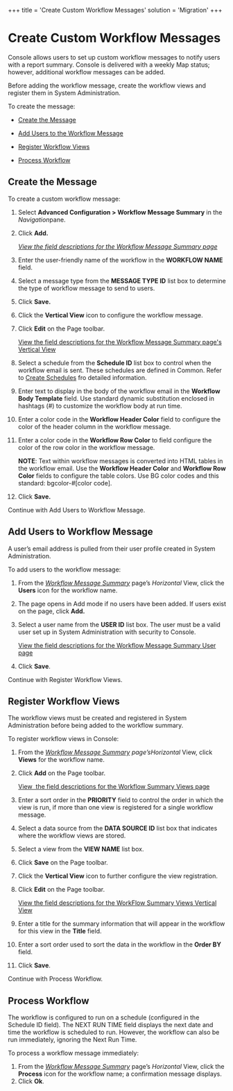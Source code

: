 +++
title = 'Create Custom Workflow Messages'
solution = 'Migration'
+++

# Create Custom Workflow Messages

Console allows users to set up custom workflow messages to notify users
with a report summary. Console is delivered with a weekly Map status;
however, additional workflow messages can be added.

Before adding the workflow message, create the workflow views and
register them in System Administration.

To create the message:

  - [Create the Message](#Create)

  - [Add Users to the Workflow Message](#Add)

  - [Register Workflow Views](#Register)

  - [Process Workflow](#Process)

## <span id="Create"></span>Create the Message

To create a custom workflow message:

1.  Select <span style="font-weight: bold;">Advanced Configuration \>
    Workflow Message Summary</span> in the *Navigation*pane.

2.  Click **Add.**
    
    *[View the field descriptions for the Workflow Message Summary
    page](../Page_Desc/WorkFlow_Message_Summary_H)*

3.  Enter the user-friendly name of the workflow in the **WORKFLOW
    NAME** field.

4.  Select a message type from the **MESSAGE TYPE ID** list box to
    determine the type of workflow message to send to users.

5.  Click **Save.**

6.  Click the **Vertical View** icon to configure the workflow message.

7.  Click **Edit** on the Page toolbar.
    
    [View the field descriptions for the Workflow Message Summary page's
    Vertical View](../Page_Desc/WorkFlow_Message_Summary_H)

8.  Select a schedule from the **Schedule ID** list box to control when
    the workflow email is sent. These schedules are defined in Common.
    Refer to [Create
    Schedules](../../../Platform/Common/Use_Cases/Create_Schedules)
    fro detailed information.

9.  Enter text to display in the body of the workflow email in the
    **Workflow Body Template** field. Use standard dynamic substitution
    enclosed in hashtags (\#) to customize the workflow body at run
    time.

10. Enter a color code in the **Workflow Header Color** field to
    configure the color of the header column in the workflow message.

11. Enter a color code in the **Workflow Row Color** to field configure
    the color of the row color in the workflow message.
    
    **NOTE**: Text within workflow messages is converted into HTML
    tables in the workflow email. Use the **Workflow Header Color** and
    **Workflow Row Color** fields to configure the table colors. Use BG
    color codes and this standard: bgcolor-\#\[color code\].

12. Click **Save.**

Continue with Add Users to Workflow Message.

## <span id="Add"></span>Add Users to Workflow Message

A user’s email address is pulled from their user profile created in
System Administration.

To add users to the workflow message:

1.  From the *[Workflow Message
    Summary](../Page_Desc/WorkFlow_Message_Summary_H)* page’s
    *Horizontal* View, click the **Users** icon for the workflow name.

2.  The page opens in Add mode if no users have been added. If users
    exist on the page, click **Add.**

3.  Select a user name from the **USER ID** list box. The user must be a
    valid user set up in System Administration with security to Console.
    
    [View the field descriptions for the Workflow Message Summary User
    page](../Page_Desc/WorkFlow_Message_Summary_User)

4.  Click **Save**.

Continue with Register Workflow Views.

## <span id="Register"></span>Register Workflow Views

The workflow views must be created and registered in System
Administration before being added to the workflow summary.

To register workflow views in Console:

1.  From the **[Workflow Message
    Summary](../Page_Desc/WorkFlow_Message_Summary_H)*
    page’sHorizontal* View, click **Views** for the workflow name.

2.  Click **Add** on the Page toolbar.
    
    [View  the field descriptions for the Workflow Summary Views
    page](../Page_Desc/WorkFlow_Summary_Views_H)

3.  Enter a sort order in the **PRIORITY** field to control the order in
    which the view is run, if more than one view is registered for a
    single workflow message.

4.  Select a data source from the **DATA SOURCE ID** list box that
    indicates where the workflow views are stored.

5.  Select a view from the **VIEW NAME** list box.

6.  Click **Save** on the Page toolbar.

7.  Click the **Vertical View** icon to further configure the view
    registration.

8.  Click **Edit** on the Page toolbar.
    
    [View the field descriptions for the WorkFlow Summary Views Vertical
    View](../Page_Desc/WorkFlow_Summary_Views_H)

9.  Enter a title for the summary information that will appear in the
    workflow for this view in the **Title** field.

10. Enter a sort order used to sort the data in the workflow in the
    **Order BY** field.

11. Click **Save**.

Continue with Process Workflow.

## <span id="Process"></span>Process Workflow

The workflow is configured to run on a schedule (configured in the
Schedule ID field). The NEXT RUN TIME field displays the next date and
time the workflow is scheduled to run. However, the workflow can also be
run immediately, ignoring the Next Run Time.

To process a workflow message immediately:

1.  From the *[Workflow Message
    Summary](../Page_Desc/WorkFlow_Message_Summary_H)* page’s
    *Horizontal* View, click the **Process** icon for the workflow name;
    a confirmation message displays.
2.  Click **Ok**.
